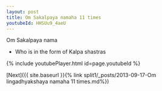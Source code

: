 ```yaml
---
layout: post
title: Om Sakalpaya namaha 11 times
youtubeId: HHSUu9_4aeU
---
```

 
 
Om Sakalpaya nama 
 
 -  Who is in the form of Kalpa shastras 
 
  
 
  
 
 
 
 
 
 


{% include youtubePlayer.html id=page.youtubeId %}
 
[Next]({{ site.baseurl }}{% link  split1/_posts/2013-09-17-Om lingadhyakshaya namaha 11 times.md%})
 
